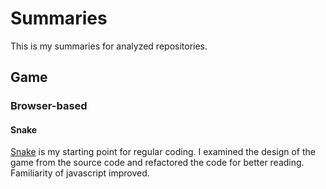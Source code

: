 # Summaries
This is my summaries for analyzed repositories.

## Game
### Browser-based
#### Snake
[Snake](https://github.com/HustLion/snake) is my starting point for regular coding. I examined the design of the game from the source code and refactored the code for better reading. Familiarity of javascript improved.
